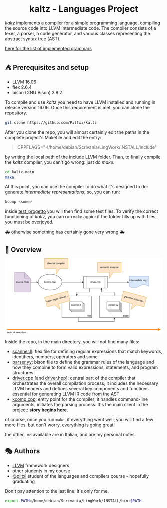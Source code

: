 <h1 align="center">kaltz - Languages Project</h1>

*kaltz* implements a compiler for a simple programming language, compiling the source code into LLVM intermediate code. The compiler consists of a lexer, a parser, a code generator, and various classes representing the abstract syntax tree (AST).

<a href="grammars.md">here for the list of implemented grammars</a>

## ⛺ Prerequisites and setup
- LLVM 16.06
- flex 2.6.4
- bison (GNU Bison) 3.8.2

To compile and use *kaltz* you need to have LLVM installed and running in release version 16.06. 
Once this requirement is met, you can clone the repository.

```sh
git clone https://github.com/Piltxi/kaltz
```
After you clone the repo, you will almost certainly edit the paths in the complete project's Makefile and edit the entry:
> CPPFLAGS="-I/home/debian/Scrivania/LingWork/INSTALL/include"

by writing the local path of the include LLVM folder. 
Than, to finally compile the *kaltz* compiler, you can't go wrong: just do *make*.
```sh
cd kaltz-main
make
```
At this point, you can use the compiler to do what it's designed to do: generate *intermediate representations*; so, you can run:
```sh
kcomp <some>
```

inside <a href="test_progetto">test_progetto</a> you will then find some test files. To verify the correct functioning of *kaltz*, you can run `make` again: if the folder fills up with files, you must be overjoyed. 

🚑 otherwise something has certainly gone very wrong 🚑

## 📡 Overview

<p align="center">
  <img src="diagram.svg" />
</p>

Inside the repo, in the main directory, you will not find many files: 
- <a href="scanner.ll"> scanner.ll</a>: flex file for defining regular expressions that match keywords, identifiers, numbers, operators and some
- <a href="parser.yy"> parser.yy</a>:  bison file to define the grammar rules of the language and how they combine to form valid expressions, statements, and program structures
- <a href="driver.cpp"> driver.cpp </a> [and <a href="driver.hpp"> driver.hpp</a>]: central part of the compiler that orchestrates the overall compilation process; it includes the necessary LLVM headers and defines several key components and functions essential for generating LLVM IR code from the AST
- <a href="kcomp.cpp"> kcomp.cpp</a>: entry point for the compiler; it handles command-line arguments, initiates the parsing process. It's the main client in the project: **story begins here**.

of course, once you run `make`, if everything went well, you will find a few more files. 
but don't worry, everything is going great!

the other `.md` available are in Italian, and are my personal notes.

## 🎭 Authors <a name = "authors"></a>

- <a href="https://llvm.org/docs/tutorial/MyFirstLanguageFrontend/index.html">LLVM</a> framework designers
- other students in my course
- [@piltxi](https://github.com/Piltxi/) student of the languages ​​and compilers course - hopefully graduating


Don't pay attention to the last line: it's only for me.
```sh
export PATH=/home/debian/Scrivania/LingWork/INSTALL/bin:$PATH
```
